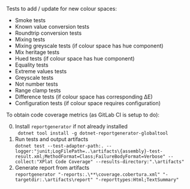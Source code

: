 Tests to add / update for new colour spaces:
- Smoke tests
- Known value conversion tests
- Roundtrip conversion tests
- Mixing tests
- Mixing greyscale tests (if colour space has hue component)
- Mix heritage tests
- Hued tests (if colour space has hue component)
- Equality tests
- Extreme values tests
- Greyscale tests
- Not number tests
- Range clamp tests
- Difference tests (if colour space has corresponding ΔE)
- Configuration tests (if colour space requires configuration)

To obtain code coverage metrics (as GitLab CI is setup to do):

0. Install `reportgenerator` if not already installed <br/>`
dotnet tool install -g dotnet-reportgenerator-globaltool`
1. Run tests and output artifacts <br/>
`dotnet test --test-adapter-path:. --logger:"junit;LogFilePath=..\artifacts\{assembly}-test-result.xml;MethodFormat=Class;FailureBodyFormat=Verbose" --collect:"XPlat Code Coverage" --results-directory:".\artifacts"`
2. Generate report from artifacts <br/>
`reportgenerator "-reports:.\**\coverage.cobertura.xml" "-targetdir:.\artifacts\report" "-reporttypes:Html;TextSummary"`